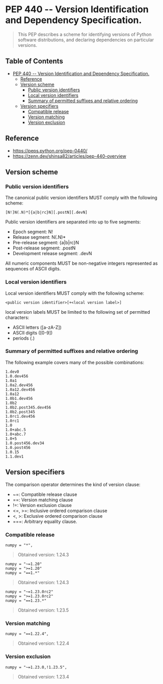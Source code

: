 # PEP 440 -- Version Identification and Dependency Specification.

> This PEP describes a scheme for identifying versions of Python software distributions, and declaring dependencies on particular versions.


## Table of Contents <!-- omit in toc -->

- [PEP 440 -- Version Identification and Dependency Specification.](#pep-440----version-identification-and-dependency-specification)
  - [Reference](#reference)
  - [Version scheme](#version-scheme)
    - [Public version identifiers](#public-version-identifiers)
    - [Local version identifiers](#local-version-identifiers)
    - [Summary of permitted suffixes and relative ordering](#summary-of-permitted-suffixes-and-relative-ordering)
  - [Version specifiers](#version-specifiers)
    - [Compatible release](#compatible-release)
    - [Version matching](#version-matching)
    - [Version exclusion](#version-exclusion)


## Reference

- https://peps.python.org/pep-0440/
- https://zenn.dev/shinsa82/articles/pep-440-overview

## Version scheme

### Public version identifiers

The canonical public version identifiers MUST comply with the following scheme:

```
[N!]N(.N)*[{a|b|rc}N][.postN][.devN]
```

Public version identifiers are separated into up to five segments:

- Epoch segment: N!
- Release segment: N(.N)\*
- Pre-release segment: {a|b|rc}N
- Post-release segment: .postN
- Development release segment: .devN

All numeric components MUST be non-negative integers represented as sequences of ASCII digits.

### Local version identifiers

Local version identifiers MUST comply with the following scheme:

```
<public version identifier>[+<local version label>]
```

local version labels MUST be limited to the following set of permitted characters:

- ASCII letters ([a-zA-Z])
- ASCII digits ([0-9])
- periods (.)

### Summary of permitted suffixes and relative ordering

The following example covers many of the possible combinations:

```
1.dev0
1.0.dev456
1.0a1
1.0a2.dev456
1.0a12.dev456
1.0a12
1.0b1.dev456
1.0b2
1.0b2.post345.dev456
1.0b2.post345
1.0rc1.dev456
1.0rc1
1.0
1.0+abc.5
1.0+abc.7
1.0+5
1.0.post456.dev34
1.0.post456
1.0.15
1.1.dev1
```

## Version specifiers

The comparison operator determines the kind of version clause:

- ~=: Compatible release clause
- ==: Version matching clause
- !=: Version exclusion clause
- <=, >=: Inclusive ordered comparison clause
- <, >: Exclusive ordered comparison clause
- ===: Arbitrary equality clause.

### Compatible release

```
numpy = "*",
```

> Obtained version: 1.24.3

```
numpy = "~=1.20"
numpy = ">=1.20"
numpy = "==1.*"
```

> Obtained version: 1.24.3

```
numpy = "~=1.23.0rc2"
numpy = ">=1.23.0rc2"
numpy = "==1.23.*"
```

> Obtained version: 1.23.5

### Version matching

```
numpy = "==1.22.4",
```

> Obtained version: 1.22.4

### Version exclusion

```
numpy = "~=1.23.0,!1.23.5",
```

> Obtained version: 1.23.4


<!-- // spell-checker:words numpy -->
